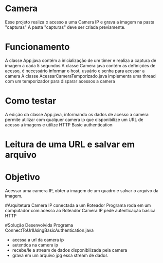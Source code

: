 # Camera
Esse projeto realiza o acesso a uma Camera IP e grava a imagem na pasta "capturas"
A pasta "capturas" deve ser criada previamente.

# Funcionamento 
A classe App.java contém a inicialização de um timer e realiza a captura de imagem a cada 5 segundos
A classe Camera.java contém as definições de acesso, é necessário informar o host, usuário e senha para acessar a camera
A classe AcessarCameraTemporizado.java implementa uma thread com um temporizador para disparar acessos a camera

# Como testar
A edição da classe App.java, informando os dados de acesso a camera permite utilizar com qualquer camera ip que disponibilize um URL de acesso a imagens e utilize HTTP Basic authentication

# Leitura de uma URL e salvar em arquivo
# Objetivo
Acessar uma camera IP, obter a imagem de um quadro e salvar o arquivo da imagem.

#Arquitetura
Camera IP conectada a um Roteador
Programa roda em um computador com acesso ao Roteador
Camera IP pede autenticação basica HTTP

#Solução Desenvolvida
Programa ConnectToUrlUsingBasicAuthentication.java 
- acessa a url da camera ip
- autentica na camera ip
- recebe/le a stream de dados disponibilizada pela camera
- grava em um arquivo jpg essa stream de dados
